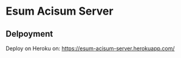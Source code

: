 # Esum Acisum Server

## Delpoyment

Deploy on Heroku on: https://esum-acisum-server.herokuapp.com/

